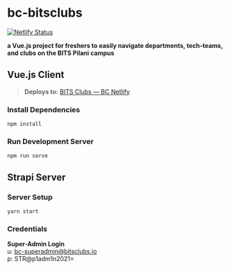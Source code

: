 # bc-bitsclubs
[![Netlify Status](https://api.netlify.com/api/v1/badges/e2f7dee2-805c-47e2-8ed0-9de5a51510a7/deploy-status)](https://app.netlify.com/sites/bitsclubs-bc/deploys)  
  
**a Vue.js project for freshers to easily navigate departments, tech-teams, and clubs on the BITS Pilani campus**

## Vue.js Client 
> **Deploys to:** [BITS Clubs — BC Netlify](https://bitsclubs-bc.netlify.app)  


### Install Dependencies
```npm install```

### Run Development Server
```npm run serve```

  

  
## Strapi Server

### Server Setup
```yarn start```

### Credentials
**Super-Admin Login**  
u: bc-superadmin@bitsclubs.io  
p: STR@p1adm1n2021=